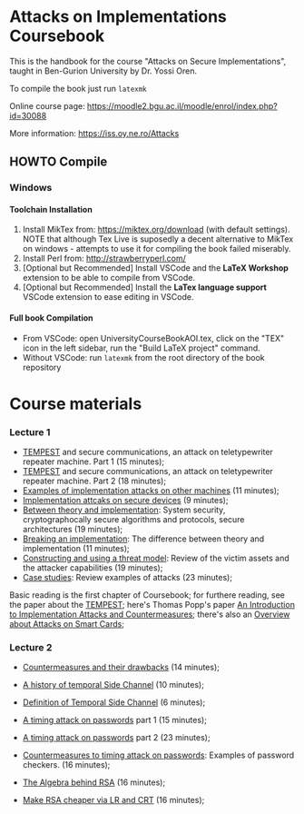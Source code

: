 # Attacks on Implementations Coursebook

This is the handbook for the course "Attacks on Secure Implementations", taught in Ben-Gurion University by Dr. Yossi Oren.

To compile the book just run `latexmk`

Online course page: https://moodle2.bgu.ac.il/moodle/enrol/index.php?id=30088

More information: https://iss.oy.ne.ro/Attacks

## HOWTO Compile
### Windows
#### Toolchain Installation
1. Install MikTex from: https://miktex.org/download (with default settings). NOTE that although Tex Live is suposedly a decent alternative to MikTex on windows - attempts to use it for compiling the book failed miserably.
2. Install Perl from: http://strawberryperl.com/
3. [Optional but Recommended] Install VSCode and the **LaTeX Workshop** extension to be able to compile from VSCode.
4. [Optional but Recommended] Install the **LaTex language support** VSCode extension to ease editing in VSCode.
#### Full book Compilation
- From VSCode: open UniversityCourseBookAOI.tex, click on the "TEX" icon in the left sidebar, run the "Build LaTeX project" command.
- Without VSCode: run `latexmk` from the root directory of the book repository

# Course materials

### Lecture 1 
- [TEMPEST](https://www.youtube.com/watch?v=m7FYn4XMONE&list=UUKK5uxRGT-0Jtq1bGAg7XkQ&index=64) and secure communications, an attack on teletypewriter repeater machine. Part 1 (15 minutes);
- [TEMPEST](https://www.youtube.com/watch?v=m7FYn4XMONE&list=UUKK5uxRGT-0Jtq1bGAg7XkQ&index=62) and secure communications, an attack on teletypewriter repeater machine. Part 2 (18 minutes); 
- [Examples of implementation attacks on other machines](https://www.youtube.com/watch?v=lQzzB87ADYA&list=UUKK5uxRGT-0Jtq1bGAg7XkQ&index=63) (11 minutes);
- [Implementation attcaks on secure devices](https://www.youtube.com/watch?v=lQzzB87ADYA&list=UUKK5uxRGT-0Jtq1bGAg7XkQ&index=61)  (9 minutes);
- [Between theory and implementation](https://www.youtube.com/watch?v=lQzzB87ADYA&list=UUKK5uxRGT-0Jtq1bGAg7XkQ&index=60): System security, cryptographocally secure algorithms and protocols, secure architectures  (19 minutes);
- [Breaking an implementation](https://www.youtube.com/watch?v=lQzzB87ADYA&list=UUKK5uxRGT-0Jtq1bGAg7XkQ&index=59): The difference between theory and implementation (11 minutes);
- [Constructing and using a threat model](https://www.youtube.com/watch?v=lQzzB87ADYA&list=UUKK5uxRGT-0Jtq1bGAg7XkQ&index=58): Review of the victim assets and the attacker capabilities (19 minutes);
- [Case studies](https://www.youtube.com/watch?v=lQzzB87ADYA&list=UUKK5uxRGT-0Jtq1bGAg7XkQ&index=57): Review examples of attacks  (23 minutes);

Basic reading is the first chapter of Coursebook; for furthere reading, see the paper about the [TEMPEST](https://cryptome.org/nsa-tempest.pdf); here's Thomas Popp's paper [An Introduction to Implementation Attacks and Countermeasures](https://ieeexplore.ieee.org/document/5185386); there's also an [Overview about Attacks on Smart Cards](https://linkinghub.elsevier.com/retrieve/pii/S1363412703001079);


### Lecture 2 
- [Countermeasures and their drawbacks](https://www.youtube.com/watch?v=m7FYn4XMONE&list=UUKK5uxRGT-0Jtq1bGAg7XkQ&index=56) (14 minutes);
- [A history of temporal Side Channel](https://www.youtube.com/watch?v=m7FYn4XMONE&list=UUKK5uxRGT-0Jtq1bGAg7XkQ&index=55) (10 minutes);
- [Definition of Temporal Side Channel](https://www.youtube.com/watch?v=m7FYn4XMONE&list=UUKK5uxRGT-0Jtq1bGAg7XkQ&index=54) (6 minutes);
- [A timing attack on passwords](https://www.youtube.com/watch?v=m7FYn4XMONE&list=UUKK5uxRGT-0Jtq1bGAg7XkQ&index=53) part 1 (15 minutes);
- [A timing attack on passwords](https://www.youtube.com/watch?v=m7FYn4XMONE&list=UUKK5uxRGT-0Jtq1bGAg7XkQ&index=52) part 2 (23 minutes);
- [Countermeasures to timing attack on passwords](https://www.youtube.com/watch?v=m7FYn4XMONE&list=UUKK5uxRGT-0Jtq1bGAg7XkQ&index=51): Examples of password checkers. (16 minutes);
- [The Algebra behind RSA](https://www.youtube.com/watch?v=m7FYn4XMONE&list=UUKK5uxRGT-0Jtq1bGAg7XkQ&index=50) (16 minutes);

- [Make RSA cheaper via LR and CRT](https://www.youtube.com/watch?v=m7FYn4XMONE&list=UUKK5uxRGT-0Jtq1bGAg7XkQ&index=50) (16 minutes);